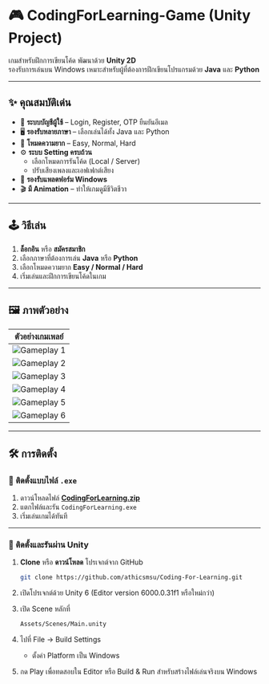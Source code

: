 # 🎮 CodingForLearning-Game (Unity Project)

เกมสำหรับฝึกการเขียนโค้ด พัฒนาด้วย **Unity 2D**  
รองรับการเล่นบน Windows เหมาะสำหรับผู้ที่ต้องการฝึกเขียนโปรแกรมด้วย **Java** และ **Python**

---

## ✨ คุณสมบัติเด่น

- 🔑 **ระบบบัญชีผู้ใช้** – Login, Register, OTP ยืนยันอีเมล  
- 🖥️ **รองรับหลายภาษา** – เลือกเล่นได้ทั้ง Java และ Python  
- 🎯 **โหมดความยาก** – Easy, Normal, Hard  
- ⚙️ **ระบบ Setting ครบถ้วน**  
  - เลือกโหมดการรันโค้ด (Local / Server)  
  - ปรับเสียงเพลงและเอฟเฟกต์เสียง  
- 📱 **รองรับแพลตฟอร์ม Windows**  
- 🎬 **มี Animation** – ทำให้เกมดูมีชีวิตชีวา  

---

## 🕹️ วิธีเล่น

1. **ล็อกอิน** หรือ **สมัครสมาชิก**  
2. เลือกภาษาที่ต้องการเล่น **Java** หรือ **Python**  
3. เลือกโหมดความยาก **Easy / Normal / Hard**  
4. เริ่มเล่นและฝึกการเขียนโค้ดในเกม  

---

## 🖼️ ภาพตัวอย่าง

| ตัวอย่างเกมเพลย์ |
|-----------------|
| ![Gameplay 1](Screenshots/Screenshot%202025-09-12%20165450.png) |
| ![Gameplay 2](Screenshots/Screenshot%202025-09-12%20165519.png) |
| ![Gameplay 3](Screenshots/Screenshot%202025-09-12%20165551.png) |
| ![Gameplay 4](Screenshots/Screenshot%202025-09-12%20165618.png) |
| ![Gameplay 5](Screenshots/Screenshot%202025-09-12%20165625.png) |
| ![Gameplay 6](Screenshots/Screenshot%202025-09-12%20165643.png) |

---

## 🛠️ การติดตั้ง

### 🔹 ติดตั้งแบบไฟล์ `.exe`

1. ดาวน์โหลดไฟล์ **[CodingForLearning.zip](Coding%20For%20Learning%20Game.zip)**  
2. แตกไฟล์และรัน `CodingForLearning.exe`  
3. เริ่มเล่นเกมได้ทันที  

---

### 🔹 ติดตั้งและรันผ่าน Unity

1. **Clone** หรือ **ดาวน์โหลด** โปรเจกต์จาก GitHub  
   ```bash
   git clone https://github.com/athicsmsu/Coding-For-Learning.git
2. เปิดโปรเจกต์ด้วย Unity 6 (Editor version 6000.0.31f1 หรือใหม่กว่า)

3. เปิด Scene หลักที่
   ```bash
   Assets/Scenes/Main.unity
4. ไปที่ File → Build Settings
   - ตั้งค่า Platform เป็น Windows
5. กด Play เพื่อทดสอบใน Editor หรือ Build & Run สำหรับสร้างไฟล์เล่นจริงบน Windows
